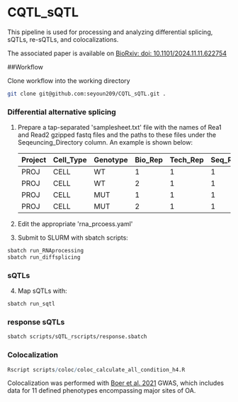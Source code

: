 # CQTL_sQTL

This pipeline is used for processing and analyzing differential splicing, sQTLs, re-sQTLs, and colocalizations.

The associated paper is available on [BioRxiv: doi: 10.1101/2024.11.11.622754](https://www.biorxiv.org/content/10.1101/2024.11.11.622754v1)

##Workflow

Clone workflow into the working directory

```bash
git clone git@github.com:seyoun209/CQTL_sQTL.git .
```
### Differential alternative splicing

1. Prepare a tap-separated 'samplesheet.txt' file with the names of Rea1 and Read2 gzipped fastq files and the paths to these files under the Seqeuncing_Directory column. An example is shown below:

	| Project   | Cell_Type | Genotype	| Bio_Rep	| Tech_Rep	| Seq_Rep	| Read1 | Read2 | Sequencing_Directory |
	|---------|-----------|----------|---------|----------|---------|-------------------|-------------------|---------------------------| 
	| PROJ  | CELL  | WT	| 1 | 1 | 1 | sample1_R1.fq.gz  | sample1_R2.fq.gz	| /path/to/fastq/directory/ |
	| PROJ  | CELL  | WT	| 2 | 1 | 1 | sample2_R1.fq.gz  | sample2_R2.fq.gz	| /path/to/fastq/directory/ |
	| PROJ  | CELL  | MUT	| 1 | 1 | 1 | sample3_R1.fq.gz  | sample3_R2.fq.gz	| /path/to/fastq/directory/ |
	| PROJ  | CELL  | MUT	| 2 | 1 | 1 | sample4_R1.fq.gz  | sample4_R2.fq.gz	| /path/to/fastq/directory/ |

2. Edit the appropriate 'rna_prcoess.yaml'

3. Submit to SLURM with sbatch scripts:

```bash
sbatch run_RNAprocessing
sbatch run_diffsplicing
```

### sQTLs

4. Map sQTLs with:

```bash
sbatch run_sqtl
```

### response sQTLs

```bash
sbatch scripts/sQTL_rscripts/response.sbatch
```

### Colocalization
```R
Rscript scripts/coloc/coloc_calculate_all_condition_h4.R
```

Colocalization was performed with [Boer et al. 2021](https://www.cell.com/cell/fulltext/S0092-8674(21)00941-7?_returnURL=https%3A%2F%2Flinkinghub.elsevier.com%2Fretrieve%2Fpii%2FS0092867421009417%3Fshowall%3Dtrue) GWAS, which includes data for 11 defined phenotypes encompassing major sites of OA.  

 
